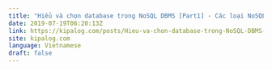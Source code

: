 ```yaml
---
title: "Hiểu và chọn database trong NoSQL DBMS [Part1] - Các loại NoSQL DBMS"
date: 2019-07-19T06:20:13Z
link: https://kipalog.com/posts/Hieu-va-chon-database-trong-NoSQL-DBMS--Part1----Cac-loai-NoSQL-DBMS?utm_medium=RSS&utm_source=news.12bit.vn
site: kipalog.com
language: Vietnamese
draft: false
---
```

